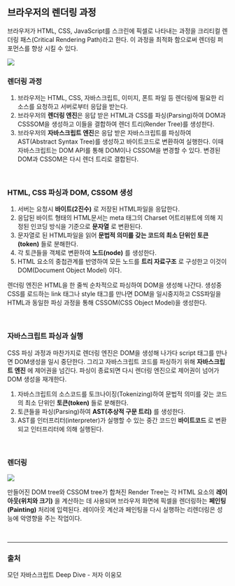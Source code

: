 ## 브라우저의 렌더링 과정

브라우저가 HTML, CSS, JavaScript를 스크린에 픽셀로 나타내는 과정을 크리티컬 렌더링 패스(Critical Rendering Path)라고 한다. 이 과정을 최적화 함으로써 렌더링 퍼포먼스를 향상 시킬 수 있다.

![](https://img1.daumcdn.net/thumb/R1280x0/?scode=mtistory2&fname=https%3A%2F%2Fblog.kakaocdn.net%2Fdn%2FcBFVi9%2FbtrbJcog0kh%2Fu48oBgzm32AU8k7dqsM9xK%2Fimg.png)

### 렌더링 과정

1. 브라우저는 HTML, CSS, 자바스크립트, 이미지, 폰트 파일 등 렌더링에 필요한 리소스를 요청하고 서버로부터 응답을 받는다.
2. 브라우저의 **렌더링 엔진**은 응답 받은 HTML과 CSS를 파싱(Parsing)하여 DOM과 CSSSOM을 생성하고 이들을 결합하여 렌더 트리(Render Tree)를 생성한다.
3. 브라우저의 **자바스크립트 엔진**은 응답 받은 자바스크립트를 파싱하여 AST(Abstract Syntax Tree)를 생성하고 바이트코드로 변환하여 실행한다. 이때 자바스크립트는 DOM API를 통해 DOM이나 CSSOM을 변경할 수 있다. 변경된 DOM과 CSSOM은 다시 렌더 트리로 결합된다.

<br>

### HTML, CSS 파싱과 DOM, CSSOM 생성

1. 서버는 요청시 **바이트(2진수)** 로 저장된 HTML파일을 응답한다.
2. 응답된 바이트 형태의 HTML문서는 meta 태그의 Charset 어트리뷰트에 의해 지정된 인코딩 방식을 기준으로 **문자열** 로 변환된다.
3. 문자열로 된 HTML파일을 읽어 **문법적 의미를 갖는 코드의 최소 단위인 토큰(token)** 들로 분해한다.
4. 각 토큰들을 객체로 변환하여 **노드(node)** 를 생성한다.
5. HTML 요소의 중첩관계를 반영하여 모든 노드를 **트리 자료구조** 로 구성한고 이것이 DOM(Document Object Model) 이다.

렌더링 엔진은 HTML을 한 줄씩 순차적으로 파싱하여 DOM을 생성해 나간다. 생성중 CSS를 로드하는 link 태그나 style 태그를 만나면 DOM을 일시중지하고 CSS파일을 HTML과 동일한 파싱 과정을 통해 CSSOM(CSS Object Model)을 생성한다.

<br>

### 자바스크립트 파싱과 실행

CSS 파싱 과정과 마찬가지로 렌더링 엔진은 DOM을 생성해 나가다 script 태그를 만나면 DOM생성을 일시 중단한다. 그리고 자바스크립트 코드를 파싱하기 위해 **자바스크립트 엔진** 에 제어권을 넘긴다. 파싱이 종료되면 다시 렌더링 엔진으로 제어권이 넘어가 DOM 생성을 재개한다.

1. 자바스크립트의 소스코드를 토크나이징(Tokenizing)하여 문법적 의미를 갖는 코드의 최소 단위인 **토큰(token)** 들로 분해한다.
2. 토큰들을 파싱(Parsing)하여 **AST(추상적 구문 트리)** 를 생성한다.
3. AST를 인터프리터(interpreter)가 실행할 수 있는 중간 코드인 **바이트코드** 로 변환되고 인터프리터에 의해 실행된다.

<br>

### 렌더링

![](https://alledy.netlify.app/static/bc39d083b5110a801ff7900922055d1f/606d7/1.png)

만들어진 DOM tree와 CSSOM tree가 합쳐진 Render Tree는 각 HTML 요소의 **레이아웃(위치와 크기)** 을 계산하는 데 사용되며 브라우저 화면에 픽셀을 렌더링하는 **페인팅(Painting)** 처리에 입력된다. 레이아웃 계산과 페인팅을 다시 실행하는 리렌더링은 성능에 악영향을 주는 작업이다.

<br>
<hr>

### 출처

모던 자바스크립트 Deep Dive - 저자 이웅모

